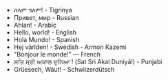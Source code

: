 - ሰላም ዓለም! - Tigrinya
- Привет, мир - Russian
- Ahlan! - Arabic
- Hello, world! - English
- Hola Mundo! - Spanish
- Hej världen! - Swedish - Armon Kazemi
- "Bonjour le monde!" — French
- ਸਤਿ ਸ੍ਰੀ ਅਕਾਲ ਦੁਨਿਆ ! (Sat Sri Akal Duniyā!) - Punjabi
- Grüesech, Wäut! - Schwiizerdütsch
